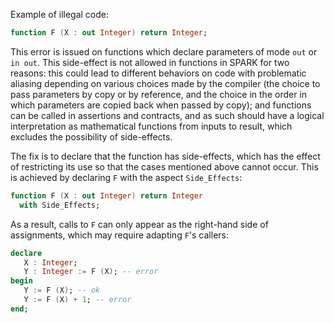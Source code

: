 Example of illegal code:

```ada
function F (X : out Integer) return Integer;
```

This error is issued on functions which declare parameters of mode `out` or `in
out`. This side-effect is not allowed in functions in SPARK for two reasons:
this could lead to different behaviors on code with problematic aliasing
depending on various choices made by the compiler (the choice to pass
parameters by copy or by reference, and the choice in the order in which
parameters are copied back when passed by copy); and functions can be called in
assertions and contracts, and as such should have a logical interpretation as
mathematical functions from inputs to result, which excludes the possibility of
side-effects.

The fix is to declare that the function has side-effects, which has the effect
of restricting its use so that the cases mentioned above cannot occur.
This is achieved by declaring `F` with the aspect `Side_Effects`:

```ada
function F (X : out Integer) return Integer
  with Side_Effects;
```

As a result, calls to `F` can only appear as the right-hand side of
assignments, which may require adapting `F`'s callers:

```ada
declare
   X : Integer;
   Y : Integer := F (X); -- error
begin
   Y := F (X); -- ok
   Y := F (X) + 1; -- error
end;
```
